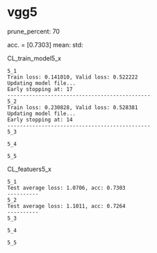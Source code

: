 # vgg5 
prune_percent: 70

acc. = [0.7303] mean: std:

CL_train_model5_x
```
5_1
Train loss: 0.141010, Valid loss: 0.522222
Updating model file...
Early stopping at: 17
----------------------------------------------
5_2
Train loss: 0.230828, Valid loss: 0.528381
Updating model file...
Early stopping at: 14
----------------------------------------------
5_3

5_4

5_5

```

CL_featuers5_x
```
5_1
Test average loss: 1.0706, acc: 0.7303
----------
5_2
Test average loss: 1.1011, acc: 0.7264
----------
5_3

5_4

5_5

```

